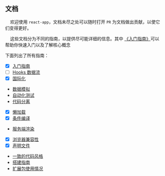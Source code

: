 ## 文档

&nbsp;&nbsp;&nbsp;&nbsp;欢迎使用 `react-app`，文档未尽之处可以随时打开 `PR` 为文档做出贡献，以使它们变得更好。

&nbsp;&nbsp;&nbsp;&nbsp;这些文档分为不同的指南，以提供尽可能详细的信息。其中 [《入门指南》](getting-started.md)可以帮助你快速入门以及了解核心概念

下面列出了所有指南：

- [x] [入门指南](getting-started.md)
- [ ] [Hooks 数据流](hooks.md)
- [x] [国际化](i18n.md)
- [数据模拟](mock.md)
- [自动化测试](testing.md)
- [代码分离](code-splitting.md)
- [x] [懒加载](lazy-loading.md)
- [x] [条件编译](conditional-compile.md)
- [服务端渲染](ssr.md)
- [x] [浏览器兼容性](IE.md)
- [x] [声明文件](declaration.md)
- [一致的代码风格](code-style.md)
- [搭建指南](build-guide.md)
- [扩展包使用情况](packages.md)
